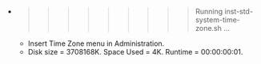 * >>>>>>>>> Running inst-std-system-time-zone.sh ...
  * Insert Time Zone menu in Administration.
  * Disk size = 3708168K. Space Used = 4K. Runtime = 00:00:00:01.
